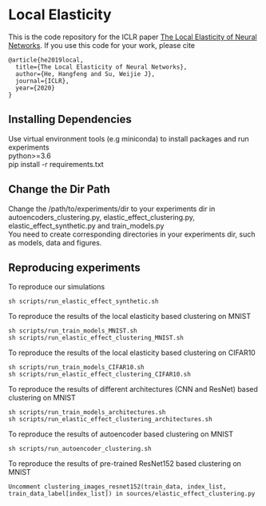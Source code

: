# Local Elasticity
This is the code repository for the ICLR paper [The Local Elasticity of Neural Networks](https://arxiv.org/pdf/1910.06943.pdf).
If you use this code for your work, please cite
```
@article{he2019local,
  title={The Local Elasticity of Neural Networks},
  author={He, Hangfeng and Su, Weijie J},
  journal={ICLR},
  year={2020}
}

```

## Installing Dependencies
Use virtual environment tools (e.g miniconda) to install packages and run experiments\
python>=3.6\
pip install -r requirements.txt

## Change the Dir Path
Change the /path/to/experiments/dir to your experiments dir in autoencoders_clustering.py, elastic_effect_clustering.py, elastic_effect_synthetic.py and train_models.py\
You need to create corresponding directories in your experiments dir, such as models, data and figures.

## Reproducing experiments

To reproduce our simulations
```
sh scripts/run_elastic_effect_synthetic.sh
```

To reproduce the results of the local elasticity based clustering on MNIST
```
sh scripts/run_train_models_MNIST.sh
sh scripts/run_elastic_effect_clustering_MNIST.sh
```

To reproduce the results of the local elasticity based clustering on CIFAR10
```
sh scripts/run_train_models_CIFAR10.sh
sh scripts/run_elastic_effect_clustering_CIFAR10.sh
```

To reproduce the results of different architectures (CNN and ResNet) based clustering on MNIST
```
sh scripts/run_train_models_architectures.sh
sh scripts/run_elastic_effect_clustering_architectures.sh
```

To reproduce the results of autoencoder based clustering on MNIST
```
sh scripts/run_autoencoder_clustering.sh
```

To reproduce the results of pre-trained ResNet152 based clustering on MNIST
```
Uncomment clustering_images_resnet152(train_data, index_list, train_data_label[index_list]) in sources/elastic_effect_clustering.py
```
